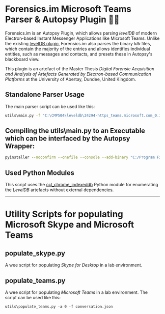 # Forensics.im Microsoft Teams Parser & Autopsy Plugin 🕵️‍♂️
Forensics.im is an Autopsy Plugin, which allows parsing *levelDB* of modern Electron-based Instant Messenger Applications like Microsoft Teams. Unlike the existing [levelDB plugin](https://github.com/markmckinnon/Autopsy-Plugins/tree/master/Leveldb), Forensics.im also parses the binary *ldb* files, which contain the majority of the entries and allows identifies individual entities, such as messages and contacts, and presets these in Autopsy's blackboard view.

This plugin is an artefact of the Master Thesis *Digital Forensic Acquisition and Analysis of Artefacts Generated by Electron-based Communication Platforms* at the University of Abertay, Dundee, United Kingdom.

## Standalone Parser Usage
The main parser script can be used like this:
```bash
utils\main.py -f "C:\CMP504\leveldb\24294-https_teams.microsoft.com_0.indexeddb.leveldb"
```

## Compiling the utils\main.py to an Executable which can be interfaced by the Autopsy Wrapper:
```bash
pyinstaller --noconfirm --onefile --console --add-binary "C:/Program Files/Python39/python39.dll;." --add-data "C:/Users/Alexander Bilz/AppData/Roaming/Python/Python39/site-packages/pyfiglet;pyfiglet/"  "C:/dev/populate_electron_clients/main.py"
```

## Used Python Modules
This script uses the [ccl_chrome_indexeddb](https://github.com/cclgroupltd/ccl_chrome_indexeddb) Python module for enumerating the *LevelDB* artefacts without external dependencies.

---
# Utility Scripts for populating Microsoft Skype and Microsoft Teams
## populate_skype.py
A wee script for populating *Skype for Desktop* in a lab environment.

## populate_teams.py
A wee script for populating *Microsoft Teams* in a lab environment.
The script can be used like this:
```
utils\populate_teams.py -a 0 -f conversation.json